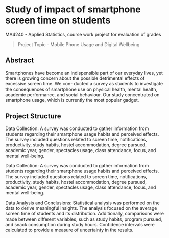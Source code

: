 # Study of impact of smartphone screen time on students
MA4240 - Applied Statistics, course work project for evaluation of grades
> Project Topic - Mobile Phone Usage and Digital Wellbeing

 Abstract
---
Smartphones have become an indispensible part of our everyday lives, yet there is
growing concern about the possible detrimental effects of excessive screen time. We con-
ducted a survey as students to investigate the consequences of smartphone use on physical
health, mental health, academic performance, and social behaviour. Our study concentrated
on smartphone usage, which is currently the most popular gadget.

Project Structure
---
Data Collection: A survey was conducted to gather information from students regarding their smartphone usage habits and perceived effects. The survey included questions related to screen time, notifications, productivity, study habits, hostel accommodation, degree pursued, academic year, gender, spectacles usage, class attendance, focus, and mental well-being.

Data Collection: A survey was conducted to gather information from students regarding their smartphone usage habits and perceived effects. The survey included questions related to screen time, notifications, productivity, study habits, hostel accommodation, degree pursued, academic year, gender, spectacles usage, class attendance, focus, and mental well-being.

Data Analysis and Conclusions: 
Statistical analysis was performed on the data to derive meaningful insights. The analysis focused on the average screen time of students and its distribution. Additionally, comparisons were made between different variables, such as study habits, program pursued, and snack consumption during study hours. Confidence intervals were calculated to provide a measure of uncertainty in the results.
